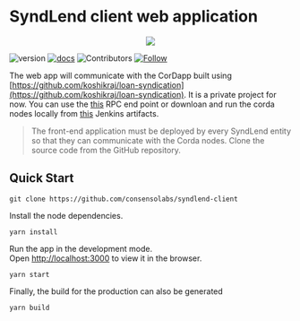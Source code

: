 # SyndLend client web application
<p align="center">
  <a href="https://syndlend.consensolabs.com" target="_blank">
    <img src="https://github.com/consensolabs/syndlend-client/raw/master/src/images/syndlend-logo.png">
  </a>
</p>

![version](https://img.shields.io/badge/version-0.1.0beta-blue)
[![docs](https://img.shields.io/badge/docs-0.1.0-green)](https://docs.syndlend.consensolabs.com/)
![Contributors](https://img.shields.io/github/contributors/consensolabs/syndlend-client)
[![Follow](https://img.shields.io/twitter/follow/consensolabs?style=social&logo=twitter)](https://twitter.com/consensolabs)

The web app will communicate with the CorDapp built using [https://github.com/koshikraj/loan-syndication](https://github.com/koshikraj/loan-syndication). It is a private project for now. You can use the [this](http://projects.koshikraj.com:8888/api/) RPC end point or downloan and run the corda nodes locally from [this](http://jenkins.consensolabs.com:8080/job/deploy-syndlend-corda-nodes/) Jenkins artifacts.


> The front-end application must be deployed by every SyndLend entity so that they can communicate with the Corda nodes.
Clone the source code from the GitHub repository.

## Quick Start

```text
git clone https://github.com/consensolabs/syndlend-client
```

Install the node dependencies.

```text
yarn install
```

Run the app in the development mode.<br>
Open [http://localhost:3000](http://localhost:3000) to view it in the browser.

```text
yarn start
```

Finally, the build for the production can also be generated 

```text
yarn build
```
